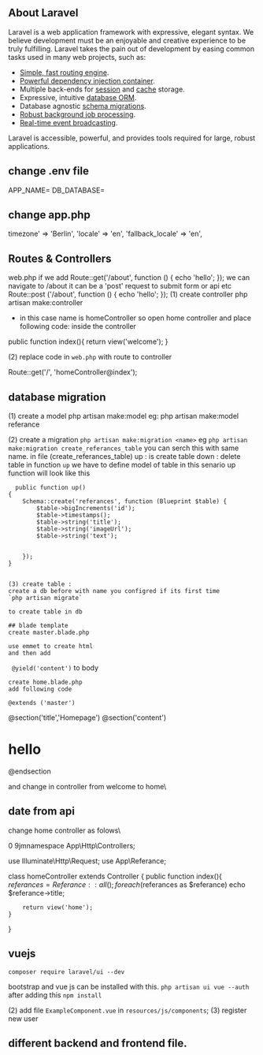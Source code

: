 
## About Laravel

Laravel is a web application framework with expressive, elegant syntax. We believe development must be an enjoyable and creative experience to be truly fulfilling. Laravel takes the pain out of development by easing common tasks used in many web projects, such as:

- [Simple, fast routing engine](https://laravel.com/docs/routing).
- [Powerful dependency injection container](https://laravel.com/docs/container).
- Multiple back-ends for [session](https://laravel.com/docs/session) and [cache](https://laravel.com/docs/cache) storage.
- Expressive, intuitive [database ORM](https://laravel.com/docs/eloquent).
- Database agnostic [schema migrations](https://laravel.com/docs/migrations).
- [Robust background job processing](https://laravel.com/docs/queues).
- [Real-time event broadcasting](https://laravel.com/docs/broadcasting).

Laravel is accessible, powerful, and provides tools required for large, robust applications.

## change .env file 
 APP_NAME=<name>
 DB_DATABASE=<name>

 ## change app.php
 timezone' => 'Berlin',
 'locale' => 'en',
 'fallback_locale' => 'en',

##  Routes & Controllers
web.php
 if we add 
 Route::get('/about', function () {
    echo 'hello';
});
 we  can navigate to /about
 it can be a 'post' request to submit form or api etc 
  Route::post ('/about', function () {
    echo 'hello';
});
(1) create controller 
 php artisan make:controller <name>
  - in this case name is homeController
  so open home controller
  and place following code:
  inside the controller

   public function index(){
        return view('welcome');
    }

  (2) replace code in `web.php` with route to controller

   Route::get('/', 'homeController@index');

   ## database migration
   (1) create a model
   php artisan make:model <modelname> 
   eg: php artisan make:model referance 

   (2) create a migration
   `php artisan make:migration <name>`
   eg `php artisan make:migration create_referances_table`
   you can serch this with same name. in file (create_referances_table)
    up : is create table
    down : delete table
    in function `up` we have to define model of table in this senario up function will look like this

      public function up()
    {
        Schema::create('referances', function (Blueprint $table) {
            $table->bigIncrements('id');
            $table->timestamps();
            $table->string('title');
            $table->string('imageUrl');
            $table->string('text');


        });
    }


    (3) create table :
    create a db before with name you configred if its first time
    `php artisan migrate`

    to create table in db

    ## blade template
    create master.blade.php

    use emmet to create html
    and then add 
   ` @yield('content')`
   to body

    create home.blade.php
    add following code
    
    @extends ('master')
@section('title','Homepage')
@section('content')
<h1>hello</h1>
@endsection

and change in controller  from welcome to home\

## date from api

change home controller as folows\


0 9jmnamespace App\Http\Controllers;

use Illuminate\Http\Request;
use App\Referance;

class homeController extends Controller
{
    public function index(){
   $referances= Referance::all();
   foreach($referances as $referance)
   echo $referance->title;


        return view('home');
    }
}


## vuejs 
`composer require laravel/ui --dev`

bootstrap and vue js can be installed with this.
`php artisan ui vue --auth`
after adding this
`npm install`

(2) add file `ExampleComponent.vue` in `resources/js/components`;
(3) register new user


## different backend and frontend file.




